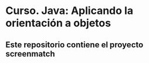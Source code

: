 # Curso. Java: Aplicando la orientación a objetos
## Este repositorio contiene el proyecto screenmatch
